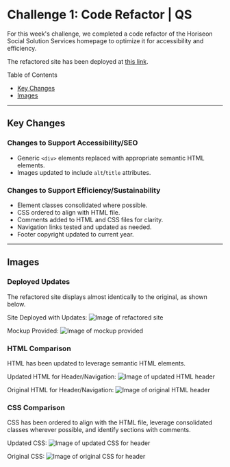 # Challenge 1: Code Refactor | QS

For this week's challenge, we completed a code refactor of the Horiseon Social Solution Services homepage to optimize it for accessibility and efficiency. 

The refactored site has been deployed at [this link](https://quaylas.github.io/qs.coderefactor.wk1/).

Table of Contents
* [Key Changes](key-changes)
* [Images](images)

---

## Key Changes

### Changes to Support Accessibility/SEO

* Generic `<div>` elements replaced with appropriate semantic HTML elements.
* Images updated to include `alt`/`title` attributes.

### Changes to Support Efficiency/Sustainability

* Element classes consolidated where possible.
* CSS ordered to align with HTML file.
* Comments added to HTML and CSS files for clarity.
* Navigation links tested and updated as needed.
* Footer copyright updated to current year.

---

## Images
### Deployed Updates
The refactored site displays almost identically to the original, as shown below.

Site Deployed with Updates:
![Image of refactored site](./assets/images/Horiseon_Refactored.png)

Mockup Provided:
![Image of mockup provided](./assets/images/Horiseon_Mockup.png)

### HTML Comparison
HTML has been updated to leverage semantic HTML elements. 

Updated HTML for Header/Navigation:
![Image of updated HTML header](./assets/images/Horiseon_Updated_HTML.png)

Original HTML for Header/Navigation:
![Image of original HTML header](./assets/images/Horiseon_Original_HTML.png)

### CSS Comparison
CSS has been ordered to align with the HTML file, leverage consolidated classes wherever possible, and identify sections with comments.

Updated CSS:
![Image of updated CSS for header](./assets/images/Horiseon_Updated_CSS.png)

Original CSS:
![Image of original CSS for header](./assets/images/Horiseon_Original_CSS.png)